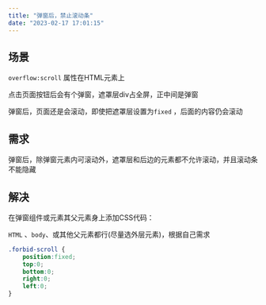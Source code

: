 ```yaml
---
title: "弹窗后，禁止滚动条"
date: "2023-02-17 17:01:15"
---
```




## 场景

`overflow:scroll` 属性在HTML元素上 

点击页面按钮后会有个弹窗，遮罩层div占全屏，正中间是弹窗

弹窗后，页面还是会滚动，即使把遮罩层设置为`fixed` ，后面的内容仍会滚动

## 需求
弹窗后，除弹窗元素内可滚动外，遮罩层和后边的元素都不允许滚动，并且滚动条不能隐藏


## 解决
在弹窗组件或元素其父元素身上添加CSS代码：

`HTML` 、`body`、或其他父元素都行(尽量选外层元素)，根据自己需求
```css
.forbid-scroll {
	position:fixed;
	top:0;
	bottom:0;
	right:0;
	left:0;
}
```